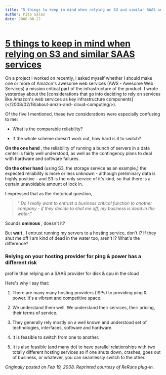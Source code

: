 ```yaml
---
title: "5 things to keep in mind when relying on S3 and similar SAAS services"
author: Pito Salas
date: 2008-08-22
---
```

# [5 things to keep in mind when relying on S3 and similar SAAS services](None)




On a project I worked on recently, I asked myself whether I should make one or
more of Amazon's awesome web services (AWS - Awesome Web Services) a mission
critical part of the infrastructure of the product. I wrote yesterday about
the [considerations that go into deciding to rely on services like Amazon's
web services as key infrastructure components](</2008/02/18/about-amzn-and-
cloud-computing/>).

Of the five I mentioned, these two considerations were especially confusing to
me:

  * What is the comparable reliability?

  * If the whole scheme doesn't work out, how hard is it to switch?

**On the one hand** , the reliability of running a bunch of servers in a data
center is fairly well understood, as well as the contingency plans to deal
with hardware and software failures.

**On the other hand** (using S3, the storage service as an example,) the
expected reliability is more or less unknown - although preliminary data is
highly positive - and S3 is the only service of it's kind, so that there is a
certain unavoidable amount of lock in.

I expressed that as the rhetorical question,

> _" Do I really want to entrust a business critical function to another
> company - if they decide to shut me off, my business is dead in the water."_

Sounds **ominous** , doesn't it?

But **wait** , I entrust running my servers to a hosting service, don't I? If
they shut me off I am kind of dead in the water too, aren't I? What's the
difference?

### Relying on your hosting provider for ping & power has a different risk
profile than relying on a SAAS provider for disk & cpu in the cloud

Here's why I say that:

  1. There are many many hosting providers (ISPs) to providing ping & power. It's a vibrant and competitive space.

  2. We understand them well. We understand their services, their pricing, their terms of service.

  3. They generally rely mostly on a well known and understood set of technologies, interfaces, software and hardware.

  4. It is feasible to switch from one to another.

  5. It is also feasible (and many do) to have parallel relationships with two totally different hosting services so if one shuts down, crashes, goes out of business, or whatever, you can seamlessly switch to the other.

_Originally posted on Feb 19, 2008. Reprinted courtesy of ReRuns plug-in._


